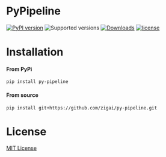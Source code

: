 # PyPipeline
[![PyPI version](https://badge.fury.io/py/py-pipeline.svg)](https://badge.fury.io/py/py-pipeline)
![Supported versions](https://img.shields.io/badge/python-3.10+-blue.svg)
[![Downloads](https://static.pepy.tech/badge/py-pipeline)](https://pepy.tech/project/py-pipeline)
[![license](https://img.shields.io/github/license/zigai/py-pipeline.svg)](https://github.com/zigai/py-pipeline/blob/main/LICENSE)
# Installation
#### From PyPi
```
pip install py-pipeline
```
#### From source
```
pip install git+https://github.com/zigai/py-pipeline.git
```
# License
[MIT License](https://github.com/zigai/py-pipeline/blob/master/LICENSE)
